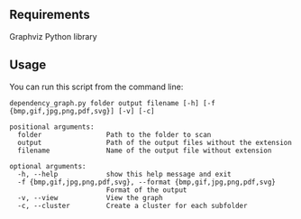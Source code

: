 ## Requirements

Graphviz Python library

## Usage
You can run this script from the command line:
```
dependency_graph.py folder output filename [-h] [-f {bmp,gif,jpg,png,pdf,svg}] [-v] [-c]
```

```
positional arguments:
  folder                Path to the folder to scan
  output                Path of the output files without the extension
  filename              Name of the output file without extension

optional arguments:
  -h, --help            show this help message and exit
  -f {bmp,gif,jpg,png,pdf,svg}, --format {bmp,gif,jpg,png,pdf,svg}
                        Format of the output
  -v, --view            View the graph
  -c, --cluster         Create a cluster for each subfolder
```